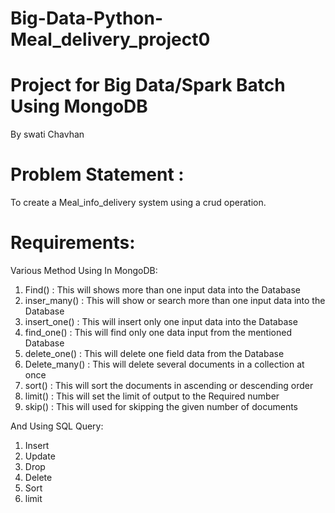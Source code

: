 # Big-Data-Python-Meal_delivery_project0

# Project for Big Data/Spark Batch Using MongoDB

By swati Chavhan

# Problem Statement :
To create a Meal_info_delivery system using a crud operation.


# Requirements:

Various Method Using In MongoDB:

1. Find() : This will shows more than one input data into the Database
2. inser_many() : This will show or search more than one input data into the Database
3. insert_one() : This will insert only one input data into the Database
4. find_one() : This will find only one data input from the mentioned Database
5. delete_one() : This will delete one field data from the Database
6. Delete_many() : This will delete several documents in a collection at once
7. sort() : This will sort the documents in ascending or descending order
8. limit() : This will set the limit of output to the Required number
9. skip() : This will used for skipping the given number of documents


And Using SQL Query:

1. Insert 
2. Update 
3. Drop 
4. Delete 
5. Sort 
6. limit

